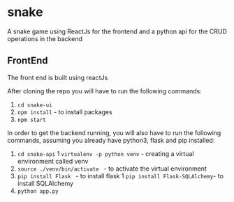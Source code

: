 # snake
A snake game using ReactJs for the frontend and a python api for the CRUD operations in the backend


## FrontEnd
The front end is built using reactJs

After cloning the repo you will have to run the following commands:
  1.  ```cd snake-ui```
  1.  ```npm install``` - to install packages
  1.  ```npm start```
    
  
In order to get the backend running, you will also have to run the 
following commands, assuming you already have python3, flask and pip installed:
  1.  ```cd snake-api```
  1   ```virtualenv -p python venv``` - creating a virtual environment called venv
  1.  ```source ./venv/bin/activate ``` - to activate the virtual environment
  1.  ```pip install Flask ``` - to install flask
  1   ```pip install Flask-SQLAlchemy```- to install SQLAlchemy
  1.  ```python app.py```
